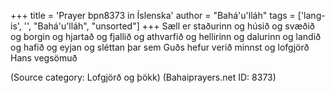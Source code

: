 +++
title = 'Prayer bpn8373 in Íslenska'
author = "Bahá'u'lláh"
tags = ['lang-is', '', "Bahá'u'lláh", "unsorted"]
+++
Sæll er staðurinn og húsið
og svæðið og borgin
og hjartað og fjallið
og athvarfið og hellirinn
og dalurinn og landið
og hafið og eyjan
og sléttan þar sem
Guðs hefur verið minnst
og lofgjörð Hans vegsömuð

(Source category: Lofgjörð og þökk)
(Bahaiprayers.net ID: 8373)
